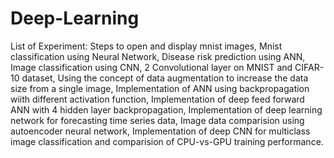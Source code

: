 # Deep-Learning
List of Experiment:
Steps to open and display mnist images,
Mnist classification using Neural Network,
Disease risk prediction using ANN,
Image classification using CNN, 2 Convolutional layer on MNIST and CIFAR-10 dataset,
Using the concept of data augmentation to increase the data size from a single image,
Implementation of ANN using backpropagation wiith different activation function,
Implementation of deep feed forward ANN with 4 hidden layer backpropagation,
Implementation of deep learning network for forecasting time series data,
Image data comparision using autoencoder neural network,
Implementation of deep CNN for multiclass image classification and comparision of CPU-vs-GPU training performance.
